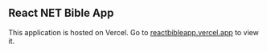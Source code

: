 ## React NET Bible App

This application is hosted on Vercel. Go to [reactbibleapp.vercel.app](https://reactbibleapp.vercel.app) to view it.
